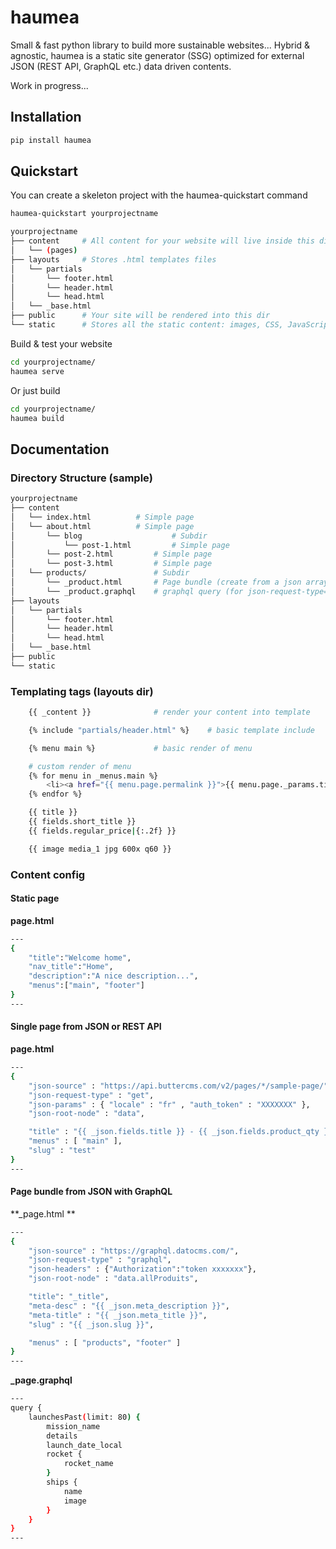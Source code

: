 # haumea

Small &amp; fast python library to build more sustainable websites... 
Hybrid & agnostic, haumea is a static site generator (SSG) optimized for external JSON (REST API, GraphQL etc.) data driven contents. 

Work in progress...

## Installation

```bash
pip install haumea
```

## Quickstart

You can create a skeleton project with the haumea-quickstart command
```bash
haumea-quickstart yourprojectname
```

```bash
yourprojectname
├── content		# All content for your website will live inside this directory
│   └── (pages)
├── layouts		# Stores .html templates files
│   └── partials
│   	└── footer.html
│   	└── header.html
│   	└── head.html
│   └── _base.html
├── public		# Your site will be rendered into this dir
└── static		# Stores all the static content: images, CSS, JavaScript, etc. 

```

Build & test your website

```bash
cd yourprojectname/
haumea serve
```

Or just build

```bash
cd yourprojectname/
haumea build
```

## Documentation 

### Directory Structure (sample)

```bash
yourprojectname
├── content		
│   └── index.html			# Simple page
│   └── about.html			# Simple page
│   	└── blog             		# Subdir
│   	    └── post-1.html     	# Simple page
│	    └── post-2.html   		# Simple page
│	    └── post-3.html 		# Simple page
│   └── products/        		# Subdir
│	    └── _product.html 		# Page bundle (create from a json array of data)
│	    └── _product.graphql	# graphql query (for json-request-type="graphql")
├── layouts		
│   └── partials
│   	└── footer.html
│   	└── header.html
│   	└── head.html
│   └── _base.html
├── public		
└── static		
```

### Templating tags (layouts dir)

```bash
	{{ _content }} 				# render your content into template
```

```bash
	{% include "partials/header.html" %}	# basic template include
```

```bash
	{% menu main %}				# basic render of menu
```

```bash
	# custom render of menu
	{% for menu in _menus.main %}
	    <li><a href="{{ menu.page.permalink }}">{{ menu.page._params.title }} - {{ menu.page._json_.fields.regular_price|{:.2f} }}</a></li>
	{% endfor %}
```

```bash
	{{ title }}
	{{ fields.short_title }}
	{{ fields.regular_price|{:.2f} }}

	{{ image media_1 jpg 600x q60 }}
```

### Content config 


#### Static page

**page.html**
```bash
---
{
    "title":"Welcome home",
	"nav_title":"Home",
    "description":"A nice description...",
    "menus":["main", "footer"]
}
---
```

#### Single page from JSON or REST API

**page.html**
```bash
---
{
	"json-source" : "https://api.buttercms.com/v2/pages/*/sample-page/",
	"json-request-type" : "get",
	"json-params" : { "locale" : "fr" , "auth_token" : "XXXXXXX" },
	"json-root-node" : "data", 

	"title" : "{{ _json.fields.title }} - {{ _json.fields.product_qty }}",
	"menus" : [ "main" ],
	"slug" : "test"
}
---
```

#### Page bundle from JSON with GraphQL

**_page.html **
```bash
---
{
	"json-source" : "https://graphql.datocms.com/",
	"json-request-type" : "graphql",
	"json-headers" : {"Authorization":"token xxxxxxx"},
	"json-root-node" : "data.allProduits", 

	"title": "_title",
	"meta-desc" : "{{ _json.meta_description }}",
	"meta-title" : "{{ _json.meta_title }}",
	"slug" : "{{ _json.slug }}",

	"menus" : [ "products", "footer" ]
}
---
```

**_page.graphql**
```bash
---
query {
	launchesPast(limit: 80) { 
		mission_name 
		details
		launch_date_local 
		rocket { 
			rocket_name 
		} 
		ships { 
			name 
			image 
		}
	}
}
---
```
